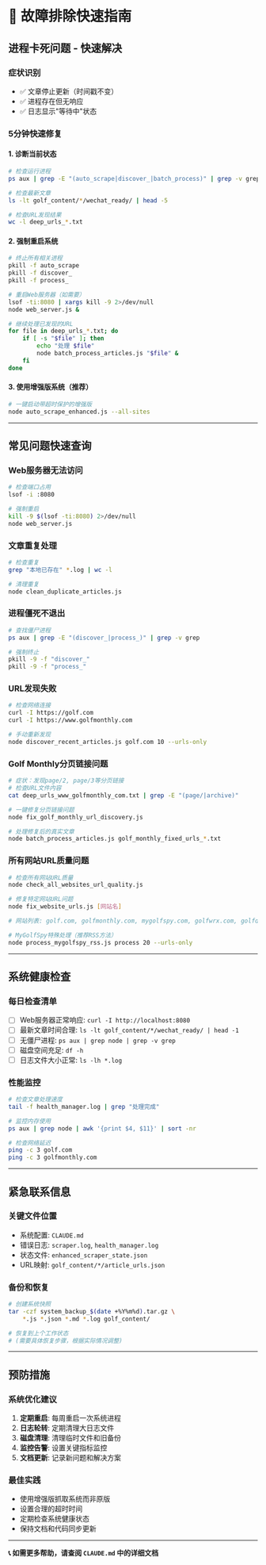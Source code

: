 # 🚨 故障排除快速指南

## 进程卡死问题 - 快速解决

### 症状识别
- ✅ 文章停止更新（时间戳不变）
- ✅ 进程存在但无响应  
- ✅ 日志显示"等待中"状态

### 5分钟快速修复

#### 1. 诊断当前状态
```bash
# 检查运行进程
ps aux | grep -E "(auto_scrape|discover_|batch_process)" | grep -v grep

# 检查最新文章
ls -lt golf_content/*/wechat_ready/ | head -5

# 检查URL发现结果  
wc -l deep_urls_*.txt
```

#### 2. 强制重启系统
```bash
# 终止所有相关进程
pkill -f auto_scrape
pkill -f discover_
pkill -f process_

# 重启Web服务器（如需要）
lsof -ti:8080 | xargs kill -9 2>/dev/null
node web_server.js &

# 继续处理已发现的URL
for file in deep_urls_*.txt; do
    if [ -s "$file" ]; then
        echo "处理 $file"
        node batch_process_articles.js "$file" &
    fi
done
```

#### 3. 使用增强版系统（推荐）
```bash
# 一键启动带超时保护的增强版
node auto_scrape_enhanced.js --all-sites
```

---

## 常见问题快速查询

### Web服务器无法访问
```bash
# 检查端口占用
lsof -i :8080

# 强制重启
kill -9 $(lsof -ti:8080) 2>/dev/null
node web_server.js
```

### 文章重复处理
```bash
# 检查重复
grep "本地已存在" *.log | wc -l

# 清理重复
node clean_duplicate_articles.js
```

### 进程僵死不退出
```bash
# 查找僵尸进程
ps aux | grep -E "(discover_|process_)" | grep -v grep

# 强制终止
pkill -9 -f "discover_"
pkill -9 -f "process_"
```

### URL发现失败
```bash
# 检查网络连接
curl -I https://golf.com
curl -I https://www.golfmonthly.com

# 手动重新发现
node discover_recent_articles.js golf.com 10 --urls-only
```

### Golf Monthly分页链接问题
```bash
# 症状：发现page/2, page/3等分页链接
# 检查URL文件内容
cat deep_urls_www_golfmonthly_com.txt | grep -E "(page/|archive)"

# 一键修复分页链接问题
node fix_golf_monthly_url_discovery.js

# 处理修复后的真实文章
node batch_process_articles.js golf_monthly_fixed_urls_*.txt
```

### 所有网站URL质量问题
```bash
# 检查所有网站URL质量
node check_all_websites_url_quality.js

# 修复特定网站URL问题
node fix_website_urls.js [网站名]

# 网站列表: golf.com, golfmonthly.com, mygolfspy.com, golfwrx.com, golfdigest.com

# MyGolfSpy特殊处理（推荐RSS方法）
node process_mygolfspy_rss.js process 20 --urls-only
```

---

## 系统健康检查

### 每日检查清单
- [ ] Web服务器正常响应: `curl -I http://localhost:8080`
- [ ] 最新文章时间合理: `ls -lt golf_content/*/wechat_ready/ | head -1`
- [ ] 无僵尸进程: `ps aux | grep node | grep -v grep`
- [ ] 磁盘空间充足: `df -h`
- [ ] 日志文件大小正常: `ls -lh *.log`

### 性能监控
```bash
# 检查文章处理速度
tail -f health_manager.log | grep "处理完成"

# 监控内存使用
ps aux | grep node | awk '{print $4, $11}' | sort -nr

# 检查网络延迟
ping -c 3 golf.com
ping -c 3 golfmonthly.com
```

---

## 紧急联系信息

### 关键文件位置
- 系统配置: `CLAUDE.md`
- 错误日志: `scraper.log`, `health_manager.log`
- 状态文件: `enhanced_scraper_state.json`
- URL映射: `golf_content/*/article_urls.json`

### 备份和恢复
```bash
# 创建系统快照
tar -czf system_backup_$(date +%Y%m%d).tar.gz \
    *.js *.json *.md *.log golf_content/

# 恢复到上个工作状态
# (需要具体恢复步骤，根据实际情况调整)
```

---

## 预防措施

### 系统优化建议
1. **定期重启**: 每周重启一次系统进程
2. **日志轮转**: 定期清理大日志文件
3. **磁盘清理**: 清理临时文件和旧备份
4. **监控告警**: 设置关键指标监控
5. **文档更新**: 记录新问题和解决方案

### 最佳实践
- 使用增强版抓取系统而非原版
- 设置合理的超时时间
- 定期检查系统健康状态
- 保持文档和代码同步更新

---

**📞 如需更多帮助，请查阅 `CLAUDE.md` 中的详细文档**